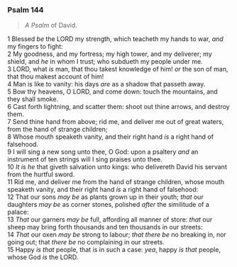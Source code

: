 ### Psalm 144

> *A Psalm* of David.

1 Blessed *be* the LORD my strength, which teacheth my hands to war, *and* my fingers to fight:  
2 My goodness, and my fortress; my high tower, and my deliverer; my shield, and *he* in whom I trust; who subdueth my people under me.  
3 LORD, what *is* man, that thou takest knowledge of him! *or* the son of man, that thou makest account of him!  
4 Man is like to vanity: his days *are* as a shadow that passeth away.  
5 Bow thy heavens, O LORD, and come down: touch the mountains, and they shall smoke.  
6 Cast forth lightning, and scatter them: shoot out thine arrows, and destroy them.  
7 Send thine hand from above; rid me, and deliver me out of great waters, from the hand of strange children;  
8 Whose mouth speaketh vanity, and their right hand *is* a right hand of falsehood.  
9 I will sing a new song unto thee, O God: upon a psaltery *and* an instrument of ten strings will I sing praises unto thee.  
10 *It is he* that giveth salvation unto kings: who delivereth David his servant from the hurtful sword.  
11 Rid me, and deliver me from the hand of strange children, whose mouth speaketh vanity, and their right hand *is* a right hand of falsehood:  
12 That our sons *may be* as plants grown up in their youth; *that* our daughters *may be* as corner stones, polished *after* the similitude of a palace:  
13 *That* our garners *may be* full, affording all manner of store: *that* our sheep may bring forth thousands and ten thousands in our streets:  
14 *That* our oxen *may be* strong to labour; *that there be* no breaking in, nor going out; that *there be* no complaining in our streets.  
15 Happy *is that* people, that is in such a case: *yea*, happy *is that* people, whose God *is* the LORD.  
